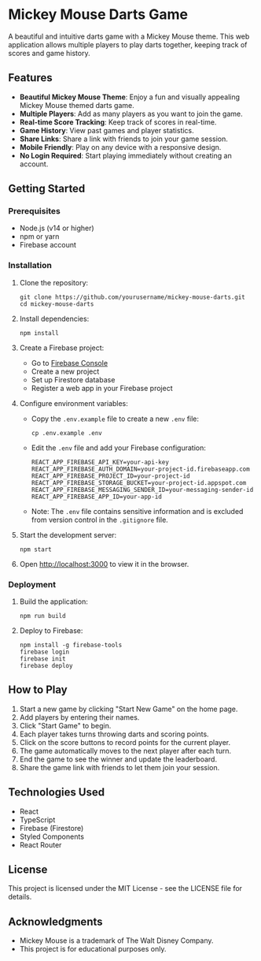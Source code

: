 # Mickey Mouse Darts Game

A beautiful and intuitive darts game with a Mickey Mouse theme. This web application allows multiple players to play darts together, keeping track of scores and game history.

## Features

- **Beautiful Mickey Mouse Theme**: Enjoy a fun and visually appealing Mickey Mouse themed darts game.
- **Multiple Players**: Add as many players as you want to join the game.
- **Real-time Score Tracking**: Keep track of scores in real-time.
- **Game History**: View past games and player statistics.
- **Share Links**: Share a link with friends to join your game session.
- **Mobile Friendly**: Play on any device with a responsive design.
- **No Login Required**: Start playing immediately without creating an account.

## Getting Started

### Prerequisites

- Node.js (v14 or higher)
- npm or yarn
- Firebase account

### Installation

1. Clone the repository:
   ```
   git clone https://github.com/yourusername/mickey-mouse-darts.git
   cd mickey-mouse-darts
   ```

2. Install dependencies:
   ```
   npm install
   ```

3. Create a Firebase project:
   - Go to [Firebase Console](https://console.firebase.google.com/)
   - Create a new project
   - Set up Firestore database
   - Register a web app in your Firebase project

4. Configure environment variables:
   - Copy the `.env.example` file to create a new `.env` file:
     ```
     cp .env.example .env
     ```
   - Edit the `.env` file and add your Firebase configuration:
     ```
     REACT_APP_FIREBASE_API_KEY=your-api-key
     REACT_APP_FIREBASE_AUTH_DOMAIN=your-project-id.firebaseapp.com
     REACT_APP_FIREBASE_PROJECT_ID=your-project-id
     REACT_APP_FIREBASE_STORAGE_BUCKET=your-project-id.appspot.com
     REACT_APP_FIREBASE_MESSAGING_SENDER_ID=your-messaging-sender-id
     REACT_APP_FIREBASE_APP_ID=your-app-id
     ```
   - Note: The `.env` file contains sensitive information and is excluded from version control in the `.gitignore` file.

5. Start the development server:
   ```
   npm start
   ```

6. Open [http://localhost:3000](http://localhost:3000) to view it in the browser.

### Deployment

1. Build the application:
   ```
   npm run build
   ```

2. Deploy to Firebase:
   ```
   npm install -g firebase-tools
   firebase login
   firebase init
   firebase deploy
   ```

## How to Play

1. Start a new game by clicking "Start New Game" on the home page.
2. Add players by entering their names.
3. Click "Start Game" to begin.
4. Each player takes turns throwing darts and scoring points.
5. Click on the score buttons to record points for the current player.
6. The game automatically moves to the next player after each turn.
7. End the game to see the winner and update the leaderboard.
8. Share the game link with friends to let them join your session.

## Technologies Used

- React
- TypeScript
- Firebase (Firestore)
- Styled Components
- React Router

## License

This project is licensed under the MIT License - see the LICENSE file for details.

## Acknowledgments

- Mickey Mouse is a trademark of The Walt Disney Company.
- This project is for educational purposes only.
